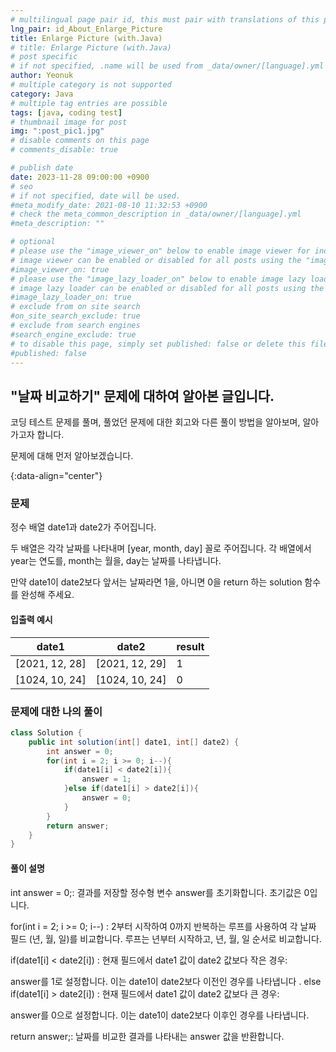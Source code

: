 ```yaml
---
# multilingual page pair id, this must pair with translations of this page. (This name must be unique)
lng_pair: id_About_Enlarge_Picture
title: Enlarge Picture (with.Java)
# title: Enlarge Picture (with.Java)
# post specific
# if not specified, .name will be used from _data/owner/[language].yml
author: Yeonuk
# multiple category is not supported
category: Java
# multiple tag entries are possible
tags: [java, coding test]
# thumbnail image for post
img: ":post_pic1.jpg"
# disable comments on this page
# comments_disable: true

# publish date
date: 2023-11-28 09:00:00 +0900
# seo
# if not specified, date will be used.
#meta_modify_date: 2021-08-10 11:32:53 +0900
# check the meta_common_description in _data/owner/[language].yml
#meta_description: ""

# optional
# please use the "image_viewer_on" below to enable image viewer for individual pages or posts (_posts/ or [language]/_posts folders).
# image viewer can be enabled or disabled for all posts using the "image_viewer_posts: true" setting in _data/conf/main.yml.
#image_viewer_on: true
# please use the "image_lazy_loader_on" below to enable image lazy loader for individual pages or posts (_posts/ or [language]/_posts folders).
# image lazy loader can be enabled or disabled for all posts using the "image_lazy_loader_posts: true" setting in _data/conf/main.yml.
#image_lazy_loader_on: true
# exclude from on site search
#on_site_search_exclude: true
# exclude from search engines
#search_engine_exclude: true
# to disable this page, simply set published: false or delete this file
#published: false
---
```


<!-- outline-start -->

## "날짜 비교하기" 문제에 대하여 알아본 글입니다.

코딩 테스트 문제를 풀며, 풀었던 문제에 대한 회고와 다른 풀이 방법을 알아보며, 알아가고자 합니다.

문제에 대해 먼저 알아보겠습니다.

{:data-align="center"}

<!-- outline-end -->

### 문제

정수 배열 date1과 date2가 주어집니다.

두 배열은 각각 날짜를 나타내며 [year, month, day] 꼴로 주어집니다. 각 배열에서 year는 연도를, month는 월을, day는 날짜를 나타냅니다.

만약 date1이 date2보다 앞서는 날짜라면 1을, 아니면 0을 return 하는 solution 함수를 완성해 주세요.

#### 입출력 예시

| date1          | date2          | result |
| -------------- | -------------- | ------ |
| [2021, 12, 28] | [2021, 12, 29] | 1      |
| [1024, 10, 24] | [1024, 10, 24] | 0      |

### 문제에 대한 나의 풀이

```java
class Solution {
    public int solution(int[] date1, int[] date2) {
        int answer = 0;
        for(int i = 2; i >= 0; i--){
            if(date1[i] < date2[i]){
                answer = 1;
            }else if(date1[i] > date2[i]){
                answer = 0;
            }
        }
        return answer;
    }
}
```

#### 풀이 설명

int answer = 0;: 결과를 저장할 정수형 변수 answer를 초기화합니다. 초기값은 0입니다.

for(int i = 2; i >= 0; i--) : 2부터 시작하여 0까지 반복하는 루프를 사용하여 각 날짜 필드 (년, 월, 일)를 비교합니다. 루프는 년부터 시작하고, 년, 월, 일 순서로 비교합니다.

if(date1[i] < date2[i]) : 현재 필드에서 date1 값이 date2 값보다 작은 경우:

answer를 1로 설정합니다. 이는 date1이 date2보다 이전인 경우를 나타냅니다
.
else if(date1[i] > date2[i]) : 현재 필드에서 date1 값이 date2 값보다 큰 경우:

answer를 0으로 설정합니다. 이는 date1이 date2보다 이후인 경우를 나타냅니다.

return answer;: 날짜를 비교한 결과를 나타내는 answer 값을 반환합니다.
